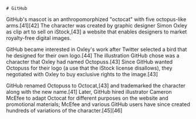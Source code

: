 <!-- TITLE: GitHub -->
<!-- SUBTITLE: GitHub Inc. is a web-based hosting service for version control using Git -->

	# GitHub
GitHub's mascot is an anthropomorphized "octocat" with five octopus-like arms.[41][42] The character was created by graphic designer Simon Oxley as clip art to sell on iStock,[43] a website that enables designers to market royalty-free digital images.

GitHub became interested in Oxley's work after Twitter selected a bird that he designed for their own logo.[44] The illustration GitHub chose was a character that Oxley had named Octopuss.[43] Since GitHub wanted Octopuss for their logo (a use that the iStock license disallows), they negotiated with Oxley to buy exclusive rights to the image.[43]

GitHub renamed Octopuss to Octocat,[43] and trademarked the character along with the new name.[41] Later, GitHub hired illustrator Cameron McEfee to adapt Octocat for different purposes on the website and promotional materials; McEfee and various GitHub users have since created hundreds of variations of the character.[45][46]